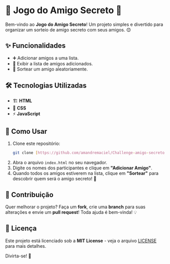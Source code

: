 # 🎉 Jogo do Amigo Secreto 🎁

Bem-vindo ao **Jogo do Amigo Secreto**! Um projeto simples e divertido para organizar um sorteio de amigo secreto com seus amigos. 😊

## ✨ Funcionalidades
- ➕ Adicionar amigos a uma lista.
- 📜 Exibir a lista de amigos adicionados.
- 🎲 Sortear um amigo aleatoriamente.

## 🛠 Tecnologias Utilizadas
- 🏗 **HTML**
- 🎨 **CSS**
- ⚡ **JavaScript**

## 🚀 Como Usar
1. Clone este repositório:
   ```sh
   git clone [https://github.com/amandremaciel/Challenge-amigo-secreto_Andre-Maciel]
   ```
2. Abra o arquivo `index.html` no seu navegador.
3. Digite os nomes dos participantes e clique em **"Adicionar Amigo"**.
4. Quando todos os amigos estiverem na lista, clique em **"Sortear"** para descobrir quem será o amigo secreto! 🎉

## 🤝 Contribuição
Quer melhorar o projeto? Faça um **fork**, crie uma **branch** para suas alterações e envie um **pull request**! Toda ajuda é bem-vinda! 💡

## 📜 Licença
Este projeto está licenciado sob a **MIT License** - veja o arquivo [LICENSE](LICENSE) para mais detalhes.

Divirta-se! 🥳

